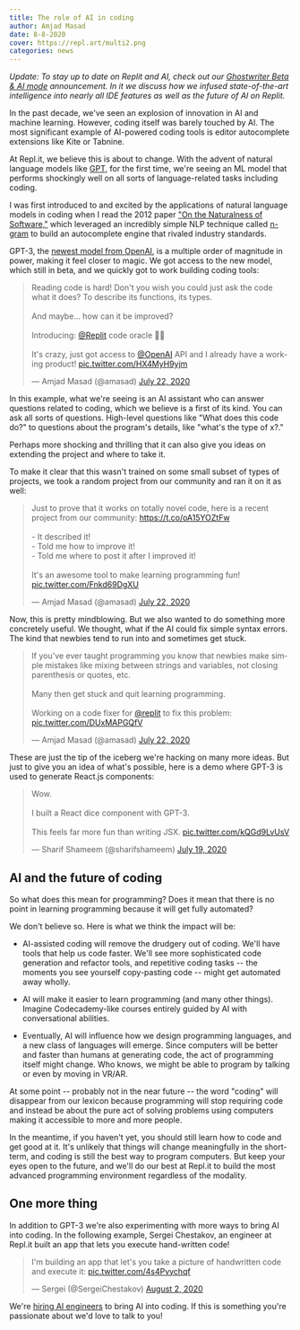 ```yaml
---
title: The role of AI in coding
author: Amjad Masad
date: 8-8-2020
cover: https://repl.art/multi2.png
categories: news
---
```


*Update: To stay up to date on Replit and AI, check out our [Ghostwriter Beta & AI mode](https://blog.replit.com/ai) announcement. In it we discuss how we infused state-of-the-art intelligence into nearly all IDE features as well as the future of AI on Replit.*

In the past decade, we've seen an explosion of innovation in AI and machine learning. However, coding itself was barely touched by AI. The most significant example of AI-powered coding tools is editor autocomplete extensions like Kite or Tabnine. 

At Repl.it, we believe this is about to change. With the advent of natural language models like [GPT](https://openai.com/blog/better-language-models/), for the first time, we're seeing an ML model that performs shockingly well on all sorts of language-related tasks including coding.

I was first introduced to and excited by the applications of natural language models in coding when I read the 2012 paper ["On the Naturalness of Software,"](https://amasad.me/public/natural.pdf) which leveraged an incredibly simple NLP technique called [n-gram](https://en.wikipedia.org/wiki/N-gram) to build an autocomplete engine that rivaled industry standards. 

GPT-3, the [newest model from OpenAI](https://openai.com/blog/openai-api/), is a multiple order of magnitude in power, making it feel closer to magic. We got access to the new model, which still in beta, and we quickly got to work building coding tools:

<blockquote class="twitter-tweet"><p lang="en" dir="ltr">Reading code is hard! Don&#39;t you wish you could just ask the code what it does? To describe its functions, its types.<br><br>And maybe... how can it be improved?<br><br>Introducing: <a href="https://twitter.com/replit?ref_src=twsrc%5Etfw">@Replit</a> code oracle 🧙‍♀️<br><br>It&#39;s crazy, just got access to <a href="https://twitter.com/OpenAI?ref_src=twsrc%5Etfw">@OpenAI</a> API and I already have a working product! <a href="https://t.co/HX4MyH9yjm">pic.twitter.com/HX4MyH9yjm</a></p>&mdash; Amjad Masad (@amasad) <a href="https://twitter.com/amasad/status/1285789362647478272?ref_src=twsrc%5Etfw">July 22, 2020</a></blockquote> <script async src="https://platform.twitter.com/widgets.js" charset="utf-8"></script>

In this example, what we're seeing is an AI assistant who can answer questions related to coding, which we believe is a first of its kind. You can ask all sorts of questions. High-level questions like "What does this code do?" to questions about the program's details, like "what's the type of x?."

Perhaps more shocking and thrilling that it can also give you ideas on extending the project and where to take it. 

To make it clear that this wasn't trained on some small subset of types of projects, we took a random project from our community and ran it on it as well:

<blockquote class="twitter-tweet" data-conversation="none"><p lang="en" dir="ltr">Just to prove that it works on totally novel code, here is a recent project from our community: <a href="https://t.co/oA15YOZtFw">https://t.co/oA15YOZtFw</a><br><br>- It described it!<br>- Told me how to improve it!<br>- Told me where to post it after I improved it!<br><br>It&#39;s an awesome tool to make learning programming fun! <a href="https://t.co/Fnkd69DgXU">pic.twitter.com/Fnkd69DgXU</a></p>&mdash; Amjad Masad (@amasad) <a href="https://twitter.com/amasad/status/1285797739930869761?ref_src=twsrc%5Etfw">July 22, 2020</a></blockquote> <script async src="https://platform.twitter.com/widgets.js" charset="utf-8"></script>

Now, this is pretty mindblowing. But we also wanted to do something more concretely useful. We thought, what if the AI could fix simple syntax errors. The kind that newbies tend to run into and sometimes get stuck. 

<blockquote class="twitter-tweet"><p lang="en" dir="ltr">If you&#39;ve ever taught programming you know that newbies make simple mistakes like mixing between strings and variables, not closing parenthesis or quotes, etc.<br><br>Many then get stuck and quit learning programming.<br><br>Working on a code fixer for <a href="https://twitter.com/replit?ref_src=twsrc%5Etfw">@replit</a> to fix this problem: <a href="https://t.co/DUxMAPGQfV">pic.twitter.com/DUxMAPGQfV</a></p>&mdash; Amjad Masad (@amasad) <a href="https://twitter.com/amasad/status/1285997706884706304?ref_src=twsrc%5Etfw">July 22, 2020</a></blockquote> <script async src="https://platform.twitter.com/widgets.js" charset="utf-8"></script>

These are just the tip of the iceberg we're hacking on many more ideas. But just to give you an idea of what's possible, here is a demo where GPT-3 is used to generate React.js components: 

<blockquote class="twitter-tweet"><p lang="en" dir="ltr">Wow.<br><br>I built a React dice component with GPT-3. <br><br>This feels far more fun than writing JSX. <a href="https://t.co/kQGd9LvUsV">pic.twitter.com/kQGd9LvUsV</a></p>&mdash; Sharif Shameem (@sharifshameem) <a href="https://twitter.com/sharifshameem/status/1284807152603820032?ref_src=twsrc%5Etfw">July 19, 2020</a></blockquote> <script async src="https://platform.twitter.com/widgets.js" charset="utf-8"></script>

## AI and the future of coding

So what does this mean for programming? Does it mean that there is no point in learning programming because it will get fully automated? 

We don't believe so. Here is what we think the impact will be:

- AI-assisted coding will remove the drudgery out of coding. We'll have tools that help us code faster. We'll see more sophisticated code generation and refactor tools, and repetitive coding tasks -- the moments you see yourself copy-pasting code -- might get automated away wholly.

- AI will make it easier to learn programming (and many other things). Imagine Codecademy-like courses entirely guided by AI with conversational abilities.

- Eventually, AI will influence how we design programming languages, and a new class of languages will emerge. Since computers will be better and faster than humans at generating code, the act of programming itself might change. Who knows, we might be able to program by talking or even by moving in VR/AR. 

At some point -- probably not in the near future -- the word "coding" will disappear from our lexicon because programming will stop requiring code and instead be about the pure act of solving problems using computers making it accessible to more and more people. 

In the meantime, if you haven't yet, you should still learn how to code and get good at it. It's unlikely that things will change meaningfully in the short-term, and coding is still the best way to program computers. But keep your eyes open to the future, and we'll do our best at Repl.it to build the most advanced programming environment regardless of the modality. 

## One more thing

In addition to GPT-3 we're also experimenting with more ways to bring AI into coding. In the following example, Sergei Chestakov, an engineer at Repl.it built an app that lets you execute hand-written code!

<blockquote class="twitter-tweet"><p lang="en" dir="ltr">I&#39;m building an app that let&#39;s you take a picture of handwritten code and execute it: <a href="https://t.co/4s4Pvychqf">pic.twitter.com/4s4Pvychqf</a></p>&mdash; Sergei (@SergeiChestakov) <a href="https://twitter.com/SergeiChestakov/status/1289726580210561025?ref_src=twsrc%5Etfw">August 2, 2020</a></blockquote> <script async src="https://platform.twitter.com/widgets.js" charset="utf-8"></script>

We're [hiring AI engineers](https://repl.it/@util/jerbs#open-positions/ai.txt) to bring AI into coding. If this is something you're passionate about we'd love to talk to you!